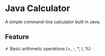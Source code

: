 # Java Calculator

A simple command-line calculator built in Java.

## Feature
✔ Basic arithmetic operations (+, -, *, /, %)
